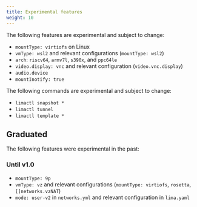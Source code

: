 ```yaml
---
title: Experimental features
weight: 10
---
```



The following features are experimental and subject to change:

- `mountType: virtiofs` on Linux
- `vmType: wsl2` and relevant configurations (`mountType: wsl2`)
- `arch`: `riscv64`, `armv7l`, `s390x`, and `ppc64le`
- `video.display: vnc` and relevant configuration (`video.vnc.display`)
- `audio.device`
- `mountInotify: true`

The following commands are experimental and subject to change:

- `limactl snapshot *`
- `limactl tunnel`
- `limactl template *`

## Graduated

The following features were experimental in the past:

### Until v1.0

- `mountType: 9p`
- `vmType: vz` and relevant configurations (`mountType: virtiofs`, `rosetta`, `[]networks.vzNAT`)
- `mode: user-v2` in `networks.yml` and relevant configuration in `lima.yaml`

